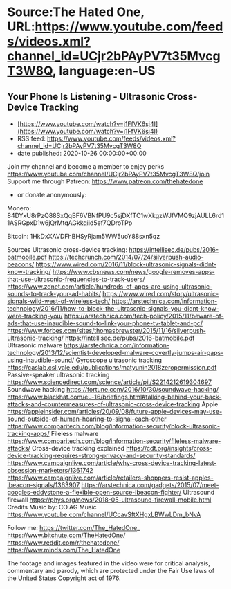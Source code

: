 # Source:The Hated One, URL:https://www.youtube.com/feeds/videos.xml?channel_id=UCjr2bPAyPV7t35MvcgT3W8Q, language:en-US

## Your Phone Is Listening - Ultrasonic Cross-Device Tracking
 - [https://www.youtube.com/watch?v=j1FfVK6sj4I](https://www.youtube.com/watch?v=j1FfVK6sj4I)
 - RSS feed: https://www.youtube.com/feeds/videos.xml?channel_id=UCjr2bPAyPV7t35MvcgT3W8Q
 - date published: 2020-10-26 00:00:00+00:00

Join my channel and become a member to enjoy perks https://www.youtube.com/channel/UCjr2bPAyPV7t35MvcgT3W8Q/join
Support me through Patreon: https://www.patreon.com/thehatedone 

- or donate anonymously:

Monero: 84DYxU8rPzQ88SxQqBF6VBNfPU9c5sjDXfTC1wXkgzWJfVMQ9zjAULL6rd11ASRGpxD1w6jQrMtqAGkkqiid5ef7QDroTPp

Bitcoin: 1HkDxXAVDFhBHSyRjam5WW5uoY88sxn5qz

Sources
Ultrasonic cross-device tracking: https://intellisec.de/pubs/2016-batmobile.pdf
https://techcrunch.com/2014/07/24/silverpush-audio-beacons/
https://www.wired.com/2016/11/block-ultrasonic-signals-didnt-know-tracking/
https://www.cbsnews.com/news/google-removes-apps-that-use-ultrasonic-frequencies-to-track-users/
https://www.zdnet.com/article/hundreds-of-apps-are-using-ultrasonic-sounds-to-track-your-ad-habits/
https://www.wired.com/story/ultrasonic-signals-wild-west-of-wireless-tech/
https://arstechnica.com/information-technology/2016/11/how-to-block-the-ultrasonic-signals-you-didnt-know-were-tracking-you/
https://arstechnica.com/tech-policy/2015/11/beware-of-ads-that-use-inaudible-sound-to-link-your-phone-tv-tablet-and-pc/
https://www.forbes.com/sites/thomasbrewster/2015/11/16/silverpush-ultrasonic-tracking/
https://intellisec.de/pubs/2016-batmobile.pdf
Ultrasonic malware https://arstechnica.com/information-technology/2013/12/scientist-developed-malware-covertly-jumps-air-gaps-using-inaudible-sound/
Gyroscope ultrasonic tracking https://caslab.csl.yale.edu/publications/matyunin2018zeropermission.pdf
Passive-speaker ultrasonic tracking https://www.sciencedirect.com/science/article/pii/S2214212619304697
Soundwave hacking https://fortune.com/2016/10/30/soundwave-hacking/
https://www.blackhat.com/eu-16/briefings.html#talking-behind-your-back-attacks-and-countermeasures-of-ultrasonic-cross-device-tracking
Apple https://appleinsider.com/articles/20/09/08/future-apple-devices-may-use-sound-outside-of-human-hearing-to-signal-each-other
https://www.comparitech.com/blog/information-security/block-ultrasonic-tracking-apps/
Fileless malware https://www.comparitech.com/blog/information-security/fileless-malware-attacks/ 
Cross-device tracking explained https://cdt.org/insights/cross-device-tracking-requires-strong-privacy-and-security-standards/
https://www.campaignlive.com/article/why-cross-device-tracking-latest-obsession-marketers/1361742
https://www.campaignlive.com/article/retailers-shoppers-resist-apples-ibeacon-signals/1363907
https://arstechnica.com/gadgets/2015/07/meet-googles-eddystone-a-flexible-open-source-ibeacon-fighter/
Ultrasound firewall https://phys.org/news/2018-05-ultrasound-firewall-mobile.html
Credits
Music by: CO.AG Music https://www.youtube.com/channel/UCcavSftXHgxLBWwLDm_bNvA

Follow me:
https://twitter.com/The_HatedOne_
https://www.bitchute.com/TheHatedOne/
https://www.reddit.com/r/thehatedone/
https://www.minds.com/The_HatedOne

The footage and images featured in the video were for critical analysis, commentary and parody, which are protected under the Fair Use laws of the United States Copyright act of 1976.

